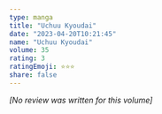 ```yaml
---
type: manga
title: "Uchuu Kyoudai"
date: "2023-04-20T10:21:45"
name: "Uchuu Kyoudai"
volume: 35
rating: 3
ratingEmoji: ⭐️⭐️⭐️
share: false
---
```


*[No review was written for this volume]*
